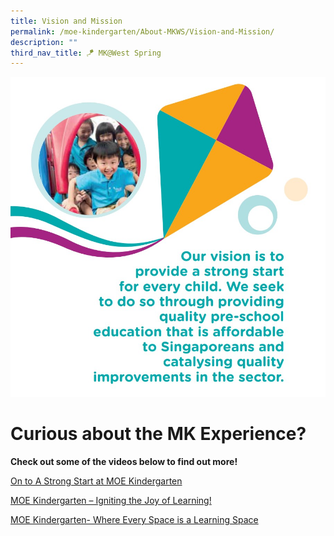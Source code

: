 ```yaml
---
title: Vision and Mission
permalink: /moe-kindergarten/About-MKWS/Vision-and-Mission/
description: ""
third_nav_title: 🪁 MK@West Spring
---
```

![](/images/MK/MK%20Vision%20Mission.jpg)
# Curious about the MK Experience?
**Check out some of the videos below to find out more!**

[On to A Strong Start at MOE Kindergarten](https://youtu.be/R636jFF7S28)

[MOE Kindergarten – Igniting the Joy of Learning!](https://youtu.be/mghZCHtKNXc)

[MOE Kindergarten- Where Every Space is a Learning Space](https://youtu.be/LockyOmaNB0)